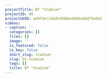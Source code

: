 ```yaml
---
projectTitle: BT "Stadium"
projectID: 90
projectUUID: a49f3ec1ddd54998be9b6ba9dd79a8e5
videos:
- caption: ''
  categories: []
  files: []
  image: ''
  is_featured: false
  is_key: false
  short_slug: stadium
  slug: bt-stadium
  tags: []
  title: BT "Stadium"
---
```

